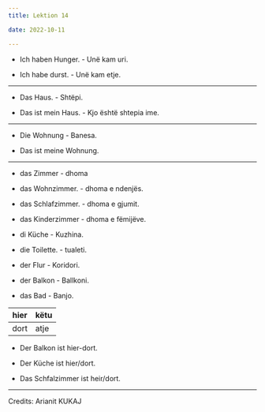 ```yaml
---
title: Lektion 14

date: 2022-10-11

---
```


- Ich haben Hunger. - Unë kam uri.

- Ich habe durst. - Unë kam etje.

- ---

- Das Haus. - Shtëpi.

- Das ist mein Haus. - Kjo është shtepia ime.

- ---

- Die Wohnung - Banesa.

- Das ist meine Wohnung.

- ---

- das Zimmer - dhoma

- das Wohnzimmer. - dhoma e ndenjës.

- das Schlafzimmer. - dhoma e gjumit.

- das Kinderzimmer - dhoma e fëmijëve.

- di Küche - Kuzhina.

- die Toilette. - tualeti.

- der Flur - Koridori.

- der Balkon - Ballkoni.

- das Bad - Banjo.

| hier | këtu |
| ---- | ---- |
| dort | atje |

- Der Balkon ist hier-dort.

- Der Küche ist hier/dort.

- Das Schfalzimmer ist heir/dort.

---

Credits: Arianit KUKAJ
